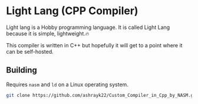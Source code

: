 # Light Lang (CPP Compiler)

Light lang is a Hobby programming language. It is called Light Lang because it is simple, lightweight.🔥

This compiler is written in C++ but hopefully it will get to a point where it can be self-hosted.

## Building

Requires `nasm` and `ld` on a Linux operating system.

```bash
git clone https://github.com/ashrayk22/Custom_Compiler_in_Cpp_by_NASM.git
```



